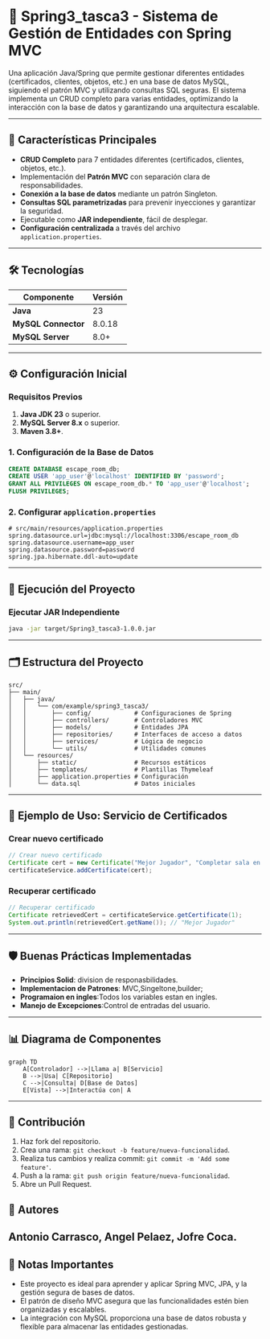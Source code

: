 # 🚀 Spring3_tasca3 - Sistema de Gestión de Entidades con Spring MVC

Una aplicación Java/Spring que permite gestionar diferentes entidades (certificados, clientes, objetos, etc.) en una base de datos MySQL, siguiendo el patrón MVC y utilizando consultas SQL seguras. El sistema implementa un CRUD completo para varias entidades, optimizando la interacción con la base de datos y garantizando una arquitectura escalable.

---

## 📌 Características Principales

- **CRUD Completo** para 7 entidades diferentes (certificados, clientes, objetos, etc.).
- Implementación del **Patrón MVC** con separación clara de responsabilidades.
- **Conexión a la base de datos** mediante un patrón Singleton.
- **Consultas SQL parametrizadas** para prevenir inyecciones y garantizar la seguridad.
- Ejecutable como **JAR independiente**, fácil de desplegar.
- **Configuración centralizada** a través del archivo `application.properties`.

---

## 🛠 Tecnologías

| Componente        | Versión   |
|-------------------|-----------|
| **Java**          | 23        |
| **MySQL Connector** | 8.0.18  |
| **MySQL Server**   | 8.0+     |
---

## ⚙️ Configuración Inicial

### Requisitos Previos

1. **Java JDK 23** o superior.
2. **MySQL Server 8.x** o superior.
3. **Maven 3.8+**.

### 1. Configuración de la Base de Datos

```sql
CREATE DATABASE escape_room_db;
CREATE USER 'app_user'@'localhost' IDENTIFIED BY 'password';
GRANT ALL PRIVILEGES ON escape_room_db.* TO 'app_user'@'localhost';
FLUSH PRIVILEGES;
```

### 2. Configurar `application.properties`

```properties
# src/main/resources/application.properties
spring.datasource.url=jdbc:mysql://localhost:3306/escape_room_db
spring.datasource.username=app_user
spring.datasource.password=password
spring.jpa.hibernate.ddl-auto=update
```

---

## 🚀 Ejecución del Proyecto

###  Ejecutar JAR Independiente
```bash
java -jar target/Spring3_tasca3-1.0.0.jar
```
---

## 🗂 Estructura del Proyecto

```plaintext
src/
├── main/
│   ├── java/
│   │   └── com/example/spring3_tasca3/
│   │       ├── config/            # Configuraciones de Spring
│   │       ├── controllers/       # Controladores MVC
│   │       ├── models/            # Entidades JPA
│   │       ├── repositories/      # Interfaces de acceso a datos
│   │       ├── services/          # Lógica de negocio
│   │       └── utils/             # Utilidades comunes
│   └── resources/
│       ├── static/                # Recursos estáticos
│       ├── templates/             # Plantillas Thymeleaf
│       ├── application.properties # Configuración
│       └── data.sql               # Datos iniciales
```

---

## 🔄 Ejemplo de Uso: Servicio de Certificados

### Crear nuevo certificado

```java
// Crear nuevo certificado
Certificate cert = new Certificate("Mejor Jugador", "Completar sala en 5min", true, 15);
certificateService.addCertificate(cert);
```

### Recuperar certificado

```java
// Recuperar certificado
Certificate retrievedCert = certificateService.getCertificate(1);
System.out.println(retrievedCert.getName()); // "Mejor Jugador"
```

---

## 🛡 Buenas Prácticas Implementadas

- **Principios Solid**: division de responasbilidades.
- **Implementacion de Patrones**: MVC,Singeltone,builder;
- **Programaion en ingles**:Todos los variables estan en ingles.
- **Manejo de Excepciones**:Control de entradas del usuario.

---

## 📊 Diagrama de Componentes

```mermaid
graph TD
    A[Controlador] -->|Llama a| B[Servicio]
    B -->|Usa| C[Repositorio]
    C -->|Consulta| D[Base de Datos]
    E[Vista] -->|Interactúa con| A
```

---

## 🤝 Contribución

1. Haz fork del repositorio.
2. Crea una rama: `git checkout -b feature/nueva-funcionalidad`.
3. Realiza tus cambios y realiza commit: `git commit -m 'Add some feature'`.
4. Push a la rama: `git push origin feature/nueva-funcionalidad`.
5. Abre un Pull Request.

## 🦸 Autores
Antonio Carrasco, Angel Pelaez, Jofre Coca.
---



## 🚨 Notas Importantes

- Este proyecto es ideal para aprender y aplicar Spring MVC, JPA, y la gestión segura de bases de datos.
- El patrón de diseño MVC asegura que las funcionalidades estén bien organizadas y escalables.
- La integración con MySQL proporciona una base de datos robusta y flexible para almacenar las entidades gestionadas.

